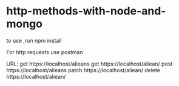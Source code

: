# http-methods-with-node-and-mongo

to use ,run 
npm install

For http requests use postman

URL:
get https://localhost/alieans
get https://localhost/aliean/<id>
post https://localhost/alieans
patch https://localhost/aliean/<id>
delete https://localhost/aliean/<id>

